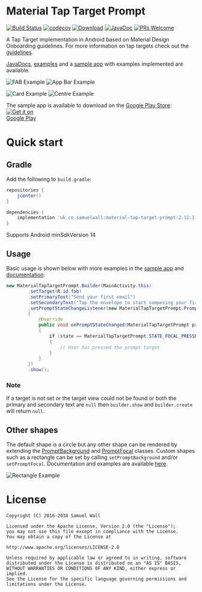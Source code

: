 # Material Tap Target Prompt

[![Build Status](https://travis-ci.org/sjwall/MaterialTapTargetPrompt.svg?branch=master)](https://travis-ci.org/sjwall/MaterialTapTargetPrompt)
[![codecov](https://codecov.io/gh/sjwall/MaterialTapTargetPrompt/branch/master/graph/badge.svg)](https://codecov.io/gh/sjwall/MaterialTapTargetPrompt)
[![Download](https://api.bintray.com/packages/sjwall/maven/material-tap-target-prompt/images/download.svg)](https://bintray.com/sjwall/maven/material-tap-target-prompt/_latestVersion)
[![JavaDoc](https://img.shields.io/badge/JavaDocs-2.12.1-brightgreen.svg)][4]
[![PRs Welcome](https://img.shields.io/badge/PRs-welcome-brightgreen.svg?style=flat)](http://makeapullrequest.com)

A Tap Target implementation in Android based on Material Design Onboarding guidelines. For more information on tap targets check out the [guidelines][1].

[JavaDocs][4], [examples][3] and a [sample app][2] with examples implemented are available.

![FAB Example](docs/assets/example_FAB.png) ![App Bar Example](docs/assets/example_appbar.png)

![Card Example](docs/assets/example_card.png) ![Centre Example](docs/assets/example_centre.png)

The sample app is available to download on the [Google Play Store][5]:
<a href='https://play.google.com/store/apps/details?id=uk.co.samuelwall.materialtaptargetprompt.sample&utm_source=global_co&utm_medium=prtnr&utm_content=Mar2515&utm_campaign=PartBadge&pcampaignid=MKT-Other-global-all-co-prtnr-py-PartBadge-Mar2515-1'><img alt='Get it on Google Play' style='max-width:90px' src='docs/assets/play_store.png'/></a>

# Quick start

## Gradle

Add the following to `build.gradle`:

```groovy
repositories {
    jcenter()
}

dependencies {
    implementation 'uk.co.samuelwall:material-tap-target-prompt:2.12.1'
}
```
Supports Android minSdkVersion 14

## Usage
Basic usage is shown below with more examples in the [sample app][2] and [documentation][3]:

```java
new MaterialTapTargetPrompt.Builder(MainActivity.this)
        .setTarget(R.id.fab)
        .setPrimaryText("Send your first email")
        .setSecondaryText("Tap the envelope to start composing your first email")
        .setPromptStateChangeListener(new MaterialTapTargetPrompt.PromptStateChangeListener()
        {
            @Override
            public void onPromptStateChanged(MaterialTapTargetPrompt prompt, int state)
            {
                if (state == MaterialTapTargetPrompt.STATE_FOCAL_PRESSED)
                {
                    // User has pressed the prompt target
                }
            }
        })
        .show();
```

### Note

If a target is not set or the target view could not be found or both the primary and secondary text are `null` then `builder.show` and `builder.create` will return `null`.

## Other shapes

The default shape is a circle but any other shape can be rendered by extending the [PromptBackground][6] and [PromptFocal][7] classes.
Custom shapes such as a rectangle can be set by calling `setPromptBackground` and/or `setPromptFocal`.
Documentation and examples are available [here][8].

![Rectangle Example](docs/assets/example_rectangle.png)

# License
    Copyright (C) 2016-2018 Samuel Wall

    Licensed under the Apache License, Version 2.0 (the "License");
    you may not use this file except in compliance with the License.
    You may obtain a copy of the License at

    http://www.apache.org/licenses/LICENSE-2.0

    Unless required by applicable law or agreed to in writing, software
    distributed under the License is distributed on an "AS IS" BASIS,
    WITHOUT WARRANTIES OR CONDITIONS OF ANY KIND, either express or implied.
    See the License for the specific language governing permissions and
    limitations under the License.

[1]: https://material.io/design/communication/onboarding.html#quickstart-model
[2]: https://github.com/sjwall/MaterialTapTargetPrompt/tree/master/sample/src/main/java/uk/co/samuelwall/materialtaptargetprompt/sample
[3]: https://sjwall.github.io/MaterialTapTargetPrompt/examples
[4]: https://sjwall.github.io/MaterialTapTargetPrompt/javadocs
[5]: https://play.google.com/store/apps/details?id=uk.co.samuelwall.materialtaptargetprompt.sample&utm_source=global_co&utm_medium=prtnr&utm_content=Mar2515&utm_campaign=PartBadge&pcampaignid=MKT-Other-global-all-co-prtnr-py-PartBadge-Mar2515-1
[6]: https://github.com/sjwall/MaterialTapTargetPrompt/blob/master/library/src/main/java/uk/co/samuelwall/materialtaptargetprompt/extras/PromptBackground.java
[7]: https://github.com/sjwall/MaterialTapTargetPrompt/blob/master/library/src/main/java/uk/co/samuelwall/materialtaptargetprompt/extras/PromptFocal.java
[8]: https://sjwall.github.io/MaterialTapTargetPrompt/shapes
